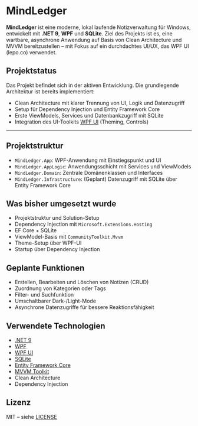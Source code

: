 # MindLedger

**MindLedger** ist eine moderne, lokal laufende Notizverwaltung für Windows, entwickelt mit **.NET 9**, **WPF** und **SQLite**. Ziel des Projekts ist es, eine wartbare, asynchrone Anwendung auf Basis von Clean Architecture und MVVM bereitzustellen – mit Fokus auf ein durchdachtes UI/UX, das WPF UI (lepo.co) verwendet.

## Projektstatus

Das Projekt befindet sich in der aktiven Entwicklung. Die grundlegende Architektur ist bereits implementiert:

- Clean Architecture mit klarer Trennung von UI, Logik und Datenzugriff
- Setup für Dependency Injection und Entity Framework Core
- Erste ViewModels, Services und Datenbankzugriff mit SQLite
- Integration des UI-Toolkits [WPF UI](https://wpfui.lepo.co/) (Theming, Controls)

---

## Projektstruktur

- `MindLedger.App`: WPF-Anwendung mit Einstiegspunkt und UI
- `MindLedger.AppLogic`: Anwendungsschicht mit Services und ViewModels
- `MindLedger.Domain`: Zentrale Domänenklassen und Interfaces
- `MindLedger.Infrastructure`: (Geplant) Datenzugriff mit SQLite über Entity Framework Core

## Was bisher umgesetzt wurde

- Projektstruktur und Solution-Setup
- Dependency Injection mit `Microsoft.Extensions.Hosting`
- EF Core + SQLite
- ViewModel-Basis mit `CommunityToolkit.Mvvm`
- Theme-Setup über WPF-UI
- Startup über Dependency Injection

## Geplante Funktionen

- Erstellen, Bearbeiten und Löschen von Notizen (CRUD)
- Zuordnung von Kategorien oder Tags
- Filter- und Suchfunktion
- Umschaltbarer Dark-/Light-Mode
- Asynchrone Datenzugriffe für bessere Reaktionsfähigkeit

## Verwendete Technologien

- [.NET 9](https://github.com/dotnet/core)
- [WPF](https://learn.microsoft.com/dotnet/desktop/wpf/)
- [WPF UI](https://wpfui.lepo.co/)
- [SQLite](https://www.sqlite.org/index.html)
- [Entity Framework Core](https://learn.microsoft.com/ef/)
- [MVVM Toolkit](https://learn.microsoft.com/dotnet/communitytoolkit/mvvm/)
- Clean Architecture
- Dependency Injection

## Lizenz

MIT – siehe [LICENSE](./LICENSE)
